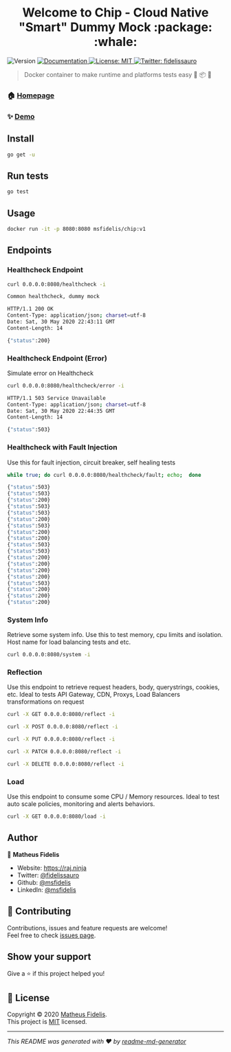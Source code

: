 <h1 align="center">Welcome to Chip - Cloud Native &#34;Smart&#34; Dummy Mock :package: :whale: </h1>
<p>
  <img alt="Version" src="https://img.shields.io/badge/version-0-blue.svg?cacheSeconds=2592000" />
  <a href="/README.md" target="_blank">
    <img alt="Documentation" src="https://img.shields.io/badge/documentation-yes-brightgreen.svg" />
  </a>
  <a href="LICENSE" target="_blank">
    <img alt="License: MIT" src="https://img.shields.io/badge/License-MIT-yellow.svg" />
  </a>
  <a href="https://twitter.com/fidelissauro" target="_blank">
    <img alt="Twitter: fidelissauro" src="https://img.shields.io/twitter/follow/fidelissauro.svg?style=social" />
  </a>
</p>

> Docker container to make runtime and platforms tests easy :whale: :package: :rocket:

### 🏠 [Homepage](/)

### ✨ [Demo](/)

## Install

```sh
go get -u
```

## Run tests

```sh
go test
```

## Usage

```sh
docker run -it -p 8080:8080 msfidelis/chip:v1
```

## Endpoints

### Healthcheck Endpoint

```sh
curl 0.0.0.0:8080/healthcheck -i

Common healthcheck, dummy mock

HTTP/1.1 200 OK
Content-Type: application/json; charset=utf-8
Date: Sat, 30 May 2020 22:43:11 GMT
Content-Length: 14

{"status":200}
```

### Healthcheck Endpoint (Error)

Simulate error on Healthcheck

```sh
curl 0.0.0.0:8080/healthcheck/error -i

HTTP/1.1 503 Service Unavailable
Content-Type: application/json; charset=utf-8
Date: Sat, 30 May 2020 22:44:35 GMT
Content-Length: 14

{"status":503}
```

### Healthcheck with Fault Injection

Use this for fault injection, circuit breaker, self healing tests

```sh
while true; do curl 0.0.0.0:8080/healthcheck/fault; echo;  done

{"status":503}
{"status":503}
{"status":200}
{"status":503}
{"status":503}
{"status":200}
{"status":503}
{"status":200}
{"status":200}
{"status":503}
{"status":503}
{"status":200}
{"status":200}
{"status":200}
{"status":200}
{"status":503}
{"status":200}
{"status":200}
{"status":200}
```


### System Info 
Retrieve some system info. Use this to test memory, cpu limits and isolation. Host name for load balancing tests and etc. 

```sh
curl 0.0.0.0:8080/system -i
```

### Reflection

Use this endpoint to retrieve request headers, body, querystrings, cookies, etc. Ideal to tests API Gateway, CDN, Proxys, Load Balancers transformations on request

```sh
curl -X GET 0.0.0.0:8080/reflect -i
```

```sh
curl -X POST 0.0.0.0:8080/reflect -i
```

```sh
curl -X PUT 0.0.0.0:8080/reflect -i
```

```sh
curl -X PATCH 0.0.0.0:8080/reflect -i
```

```sh
curl -X DELETE 0.0.0.0:8080/reflect -i
```

### Load

Use this endpoint to consume some CPU / Memory resources. Ideal to test auto scale policies, monitoring and alerts behaviors. 

```sh 
curl -X GET 0.0.0.0:8080/load -i
```

## Author

👤 **Matheus Fidelis**

* Website: https://raj.ninja
* Twitter: [@fidelissauro](https://twitter.com/fidelissauro)
* Github: [@msfidelis](https://github.com/msfidelis)
* LinkedIn: [@msfidelis](https://linkedin.com/in/msfidelis)

## 🤝 Contributing

Contributions, issues and feature requests are welcome!<br />Feel free to check [issues page](/issues). 

## Show your support

Give a ⭐️ if this project helped you!

## 📝 License

Copyright © 2020 [Matheus Fidelis](https://github.com/msfidelis).<br />
This project is [MIT](LICENSE) licensed.

***
_This README was generated with ❤️ by [readme-md-generator](https://github.com/kefranabg/readme-md-generator)_
